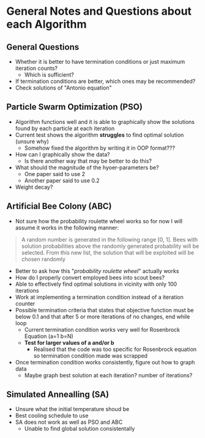 # General Notes and Questions about each Algorithm

## General Questions

- Whether it is better to have termination conditions or just maximum iteration counts?
  - Which is sufficient?
- If termination conditions are better, which ones may be recommended?
- Check solutions of "Antonio equation"

## Particle Swarm Optimization (PSO)

- Algorithm functions well and it is able to graphically show the solutions found by each particle at each iteration
- Current test shows the algorithm **struggles** to find optimal solution (unsure why)
  - Somehow fixed the algorithm by writing it in OOP format???
- How can I graphically show the data?  
  - Is there another way that may be better to do this?
- What should the magnitude of the hyoer-parameters be?
  - One paper said to use 2
  - Another paper said to use 0.2
- Weight decay?

## Artificial Bee Colony (ABC)

- Not sure how the probability roulette wheel works so for now I will assume it works in the following manner:

> A random number is generated in the following range [0, 1]. Bees with solution probabilities above the randomly generated probability will be selected. From this new list, the solution that will be exploited will be chosen randomly

- Better to ask how this "*probability roulette wheel*" actually works
- How do I properly convert employed bees into scout bees?
- Able to effectively find optimal solutions in vicinity with only 100 iterations
- Work at implementing a termination condition instead of a iteration counter
- Possible termination criteria that states that objective function must be below 0.1 and that after 5 or more iterations of no changes, end while loop
  - Current termination condition works very well for Rosenbrock Equation (a=1 b=N)
  - **Test for larger values of a and/or b**
    - Realised that the code was too specific for Rosenbrock equation so termination condition made was scrapped
- Once termination condition works consistently, figure out how to graph data
  - Maybe graph best solution at each iteration? number of iterations?

## Simulated Annealling (SA)

- Unsure what the initial temperature shoud be
- Best cooling schedule to use
- SA does not work as well as PSO and ABC
  - Unable to find global solution consistentally
